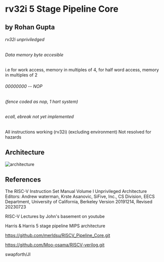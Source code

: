 # rv32i 5 Stage Pipeline Core
## by Rohan Gupta

###### rv32i unpriviledged
###### Data memory byte accesible
i.e for work access, memory in multiples of 4, for half word access, memory in multiples of 2

###### 00000000 -- NOP
###### (fence coded as nop, 1 hart system)
###### ecall, ebreak not yet implemented
All instructions working (rv32i) (excluding environment)
Not resolved for hazards

## Architecture
![architecture](https://github.com/Rohan7Gupta/rv32_5_Stage_Pipeline/blob/main/RV32%205-stage%20pipeline%20data-path%20(14).png)

## References

The RISC-V Instruction Set Manual Volume I Unprivileged Architecture
 Editors: Andrew waterman, Krste Asanovic, SiFive, Inc., CS Division, EECS Department, University of California, Berkeley
 Version 20191214, Revised 20230723

RISC-V Lectures by John's basement on youtube

Harris & Harris 5 stage pipeline MIPS architecture

https://github.com/merldsu/RISCV_Pipeline_Core.git

https://github.com/Moo-osama/RISCV-verilog.git

swapforth/JI
